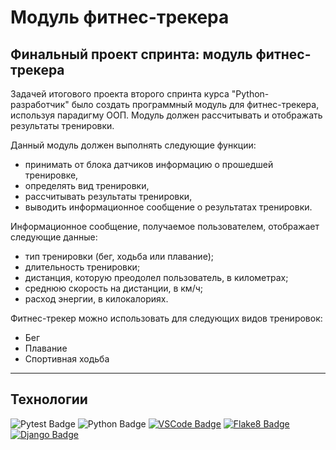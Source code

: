 # Модуль фитнес-трекера
## Финальный проект спринта: модуль фитнес-трекера
Задачей итогового проекта второго спринта курса "Python-разработчик" было создать программный модуль для фитнес-трекера, используя парадигму ООП. Модуль должен рассчитывать и отображать результаты тренировки.


Данный модуль должен выполнять следующие функции:
* принимать от блока датчиков информацию о прошедшей тренировке,
* определять вид тренировки,
* рассчитывать результаты тренировки,
* выводить информационное сообщение о результатах тренировки.


Информационное сообщение, получаемое пользователем, отображает следующие данные:
* тип тренировки (бег, ходьба или плавание);
* длительность тренировки;
* дистанция, которую преодолел пользователь, в километрах;
* среднюю скорость на дистанции, в км/ч;
* расход энергии, в килокалориях.

Фитнес-трекер можно использовать для следующих видов тренировок:
* Бег
* Плавание
* Спортивная ходьба
*********
## Технологии
<img src="https://camo.githubusercontent.com/fb8731f93b7bc9ac1d530eac09d2e739be7248fd119a7a8e81d11514eafe5a49/68747470733a2f2f696d672e736869656c64732e696f2f62616467652f2d5079746573742d6535333561623f7374796c653d666f722d7468652d6261646765266c6162656c436f6c6f723d626c61636b266c6f676f3d507974657374266c6f676f436f6c6f723d653533356162" alt="Pytest Badge" data-canonical-src="https://img.shields.io/badge/-Pytest-e535ab?style=for-the-badge&amp;labelColor=black&amp;logo=Pytest&amp;logoColor=e535ab" style="max-width: 100%;"> <img src="https://camo.githubusercontent.com/6f821a8c6c5575e343061f1d2720d6c13db74798bc715d7f6f9f26ab9b361c7e/68747470733a2f2f696d672e736869656c64732e696f2f62616467652f2d507974686f6e2d6666666630303f7374796c653d666f722d7468652d6261646765266c6162656c436f6c6f723d626c61636b266c6f676f3d507974686f6e266c6f676f436f6c6f723d666666663030" alt="Python Badge" data-canonical-src="https://img.shields.io/badge/-Python-ffff00?style=for-the-badge&amp;labelColor=black&amp;logo=Python&amp;logoColor=ffff00" style="max-width: 100%;"> [![VSCode Badge](https://img.shields.io/badge/-VSCode-blue?style=for-the-badge&labelColor=grey&logo=visualstudiocode&logoColor=white)](#) [![Flake8 Badge](https://img.shields.io/badge/-Flake8-black?style=for-the-badge&labelColor=grey)](#) [![Django Badge](https://img.shields.io/badge/-Django-092E20?style=for-the-badge&labelColor=grey&logo=django&logoColor=white)](#) 

